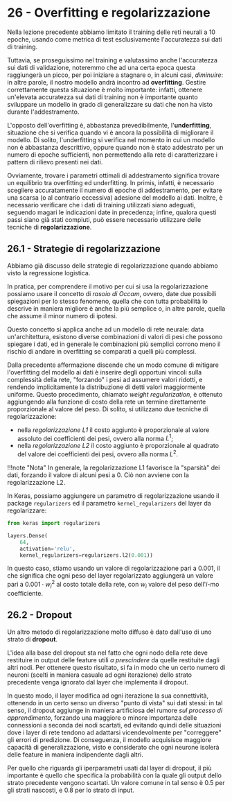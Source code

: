 # 26 - Overfitting e regolarizzazione

Nella lezione precedente abbiamo limitato il training delle reti neurali a 10 epoche, usando come metrica di test esclusivamente l'accuratezza sui dati di training.

Tuttavia, se proseguissimo nel training e valutassimo anche l'accuratezza sui dati di validazione, noteremmo che ad una certa epoca questa raggiungerà un picco, per poi iniziare a stagnare o, in alcuni casi, *diminuire*: in altre parole, il nostro modello andrà incontro ad **overfitting**. Gestire correttamente questa situazione è molto importante: infatti, ottenere un'elevata accuratezza sui dati di training non è importante quanto sviluppare un modello in grado di generalizzare su dati che non ha visto durante l'addestramento.

L'opposto dell'overfitting è, abbastanza prevedibilmente, l'**underfitting**, situazione che si verifica quando vi è ancora la possibilità di migliorare il modello. Di solito, l'underfitting si verifica nel momento in cui un modello non è abbastanza descrittivo, oppure quando non è stato addestrato per un numero di epoche sufficienti, non permettendo alla rete di caratterizzare i pattern di rilievo presenti nei dati.

Ovviamente, trovare i parametri ottimali di addestramento significa trovare un equilibrio tra overfitting ed underfitting. In primis, infatti, è necessario scegliere accuratamente il numero di epoche di addestramento, per evitare una scarsa (o al contrario eccessiva) adesione del modello ai dati. Inoltre, è necessario verificare che i dati di training utilizzati siano adeguati, seguendo magari le indicazioni date in precedenza; infine, qualora questi passi siano già stati compiuti, può essere necessario utilizzare delle tecniche di **regolarizzazione**.

## 26.1 - Strategie di regolarizzazione

Abbiamo già discusso delle strategie di regolarizzazione quando abbiamo visto la regressione logistica.

In pratica, per comprendere il motivo per cui si usa la regolarizzazione possiamo usare il concetto di *rasoio di Occam*, ovvero, date due possibili spiegazioni per lo stesso fenomeno, quella che con tutta probabilità lo descrive in maniera migliore è anche la più semplice o, in altre parole, quella che assume il minor numero di ipotesi.

Questo concetto si applica anche ad un modello di rete neurale: data un'architettura, esistono diverse combinazioni di valori di pesi che possono spiegare i dati, ed in generale le combinazioni più semplici corrono meno il rischio di andare in overfitting se comparati a quelli più complessi.

Dalla precedente affermazione discende che un modo comune di mitigare l'overfitting del modello ai dati è inserire degli opportuni vincoli sulla complessità della rete, "forzando" i pesi ad assumere valori ridotti, e rendendo implicitamente la distribuzione di detti valori maggiormente uniforme. Questo procedimento, chiamato *weight regularization*, è ottenuto aggiungendo alla funzione di costo della rete un termine direttamente proporzionale al valore del peso. Di solito, si utilizzano due tecniche di regolarizzazione:

* nella *regolarizzazione L1* il costo aggiunto è proporzionale al valore assoluto dei coefficienti dei pesi, ovvero alla norma $L^1$;
* nella *regolarizzazione L2* il costo aggiunto è proporzionale al quadrato del valore dei coefficienti dei pesi, ovvero alla norma $L^2$. 

!!!note "Nota"
    In generale, la regolarizzazione L1 favorisce la "sparsità" dei dati, forzando il valore di alcuni pesi a $0$. Ciò non avviene con la regolarizzazione L2.

In Keras, possiamo aggiungere un parametro di regolarizzazione usando il package `regularizers` ed il parametro `kernel_regularizers` del layer da regolarizzare:

```py
from keras import regularizers

layers.Dense(
    64,
    activation='relu',
    kernel_regularizers=regularizers.l2(0.001))
```

In questo caso, stiamo usando un valore di regolarizzazione pari a $0.001$, il che significa che ogni peso del layer regolarizzato aggiungerà un valore pari a $0.001 \cdot w_i^2$ al costo totale della rete, con $w_i$ valore del peso dell'$i$-mo coefficiente.

## 26.2 - Dropout

Un altro metodo di regolarizzazione molto diffuso è dato dall'uso di uno strato di **dropout**.

L'idea alla base del dropout sta nel fatto che ogni nodo della rete deve restituire in output delle feature utili *a prescindere* da quelle restituite dagli altri nodi. Per ottenere questo risultato, si fa in modo che un certo numero di neuroni (scelti in maniera casuale ad ogni iterazione) dello strato precedente venga ignorato dal layer che implementa il dropout.

In questo modo, il layer modifica ad ogni iterazione la sua connettività, ottenendo in un certo senso un diverso "punto di vista" sui dati stessi: in tal senso, il dropout aggiunge in maniera artificiosa del rumore *sul processo di apprendimento*, forzando una maggiore o minore importanza delle connessioni a seconda dei nodi scartati, ed evitando quindi delle situazioni dove i layer di rete tendono ad adattarsi vicendevolmente per "correggere" gli errori di predizione. Di conseguenza, il modello acquisisce maggiore capacità di generalizzazione, visto e considerato che ogni neurone isolerà delle feature in maniera indipendente dagli altri.

Per quello che riguarda gli iperparametri usati dal layer di dropout, il più importante è quello che specifica la probabilità con la quale gli output dello strato precedente vengono scartati. Un valore comune in tal senso è $0.5$ per gli strati nascosti, e $0.8$ per lo strato di input.
